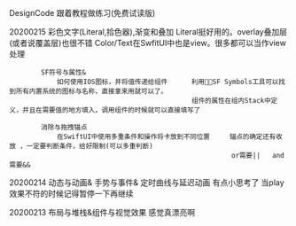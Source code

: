 DesignCode
跟着教程做练习(免费试读版)


20200215    彩色文字(Literal,拾色器),渐变和叠加      Literal挺好用的。overlay叠加层(或者说覆盖层)也很不错
                                                 Color/Text在SwfitUI中也是view。很多都可以当作view处理

            
            SF符号与属性&
                如何使用IOS图标，并将值传递给组件      利用SF Symbols工具可以找到所有内置系统的图标与名称，直接拿来用就可以了。
                                                  组件的属性在组内Stack中定义，并且在需要值的地方填入，调用组件的时候就可以直接填写了
            
            消除与拖拽锚点
                在SwiftUI中使用多重条件和操作将卡放到不同位置     锚点的确定还有收放 ，一定要判断条件，给好限制(可以多重判断)          
                                                            or需要||   and需要&&
                                                        
20200214    动态与动画&
            手势与事件&
            定时曲线与延迟动画         有点小思考了
                                    当play效果不符的时候记得暂停一下再继续
            
20200213    布局与堆栈&组件与视觉效果           感觉真漂亮啊